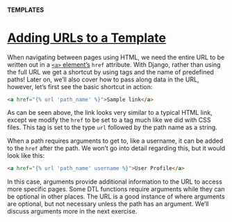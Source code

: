 #### TEMPLATES

# [Adding URLs to a Template](https://www.codecademy.com/paths/build-python-web-apps-with-django/tracks/templates-in-django/modules/django-templates/lessons/django-templates-lesson/exercises/adding-urls-to-a-template)

When navigating between pages using HTML, we need the entire URL to be written out in a [`<a>` element’s](https://developer.mozilla.org/en-US/docs/Web/HTML/Element/a)
`href` attribute. 
With Django, rather than using the full URL we get a shortcut by using tags and the name of predefined paths! 
Later on, we’ll also cover how to pass along data in the URL, however, let’s first see the basic shortcut in action:
```html
<a href="{% url 'path_name' %}">Sample link</a>
```
As can be seen above, the link looks very similar to a typical HTML link, except we modify the `href` to be set to a tag much like we did with CSS files. 
This tag is set to the type `url` followed by the path name as a string.

When a path requires arguments to get to, like a username, it can be added to the `href` after the path. 
We won’t go into detail regarding this, but it would look like this:
```html
<a href="{% url 'path_name' username %}">User Profile</a>
```
In this case, arguments provide additional information to the URL to access more specific pages. 
Some DTL functions require arguments while they can be optional in other places. 
The URL is a good instance of where arguments are optional, but not necessary unless the path has an argument. 
We’ll discuss arguments more in the next exercise.
